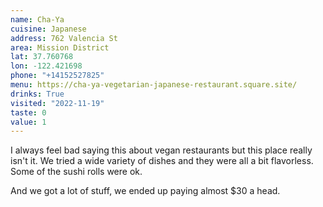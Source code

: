 ```yaml
---
name: Cha-Ya
cuisine: Japanese
address: 762 Valencia St
area: Mission District
lat: 37.760768
lon: -122.421698
phone: "+14152527825"
menu: https://cha-ya-vegetarian-japanese-restaurant.square.site/
drinks: True
visited: "2022-11-19"
taste: 0
value: 1
---
```


I always feel bad saying this about vegan restaurants but this place really isn't it. We tried a wide variety of dishes and they were all a bit flavorless. Some of the sushi rolls were ok.

And we got a lot of stuff, we ended up paying almost $30 a head.
